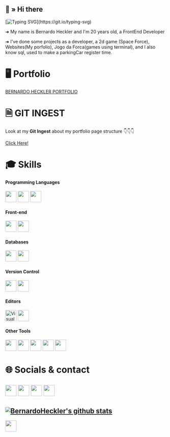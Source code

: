 ## 👋 » Hi there

[![Typing SVG](https://readme-typing-svg.demolab.com?font=Fira+Code&pause=1000&center=true&vCenter=true&width=435&lines=Hello%2C+I'm+Bernardo+Heckler+%F0%9F%91%8B;A+FrontEnd+Developer.)](https://git.io/typing-svg)

➜ My name is Bernardo Heckler and I'm 20 years old, a FrontEnd Developer

➜ I've done some projects as a developer, a 2d game (Space Force), Websites(My porfolio), Jogo da Forca(games using terminal), and I also know sql, used to make a parkingCar register time.

# 🖥 Portfolio
<a href="https://bernardoheckler.github.io/home.html" color="white">BERNARDO HECKLER PORTFOLIO</a>

# 🗎 GIT INGEST
<p>Look at my <strong>Git Ingest</strong> about my portfolio page structure 👇👇👇 </p><a href="https://gitingest.com/bernardoHeckler/bernardoHeckler.github.io" color="white">Click Here!</a>

# 🎓 Skills

#### Programming Languages

<p>
  <img src="https://img.shields.io/badge/JavaScript-282c34?logo=javascript" height="35">
  <img src="https://img.shields.io/badge/Python-282c34?logo=python" height="35">
  <img src="https://img.shields.io/badge/ReactJS-282c34?logo=react" height="35">
</p>

<!-- <img src="https://skillicons.dev/icons?i=js,ts,py,php,c,go&perline=14" width="212"> -->

#### Front-end

<p>
  <img src="https://img.shields.io/badge/HTML-282c34?logo=html5" height="35">
  <img src="https://img.shields.io/badge/CSS-282c34?logo=css3&logoColor=0396de" height="35">
  <br>
</p>

<!-- <img src="https://skillicons.dev/icons?i=html,css,react,redux,vue,tailwind,bootstrap,jquery,threejs,svg,sass,pug&perline=14" width="428"> -->

#### Databases

<p>
  <img src="https://img.shields.io/badge/MySQL-282c34?logo=mysql" height="35">
  <img src="https://img.shields.io/badge/JavaScript-282c34?logo=javascript" height="35">
</p>

<!-- <img src="https://skillicons.dev/icons?i=mysql,gql,gcp&perline=14" width="104"> -->

#### Version Control

<p>
  <img src="https://img.shields.io/badge/Git-282c34?logo=git" height="35">
  <img src="https://img.shields.io/badge/GitHub-282c34?logo=github" height="35">
</p>

#### Editors

<p>
  <img alt="Visual Studio Code" src="https://img.shields.io/badge/Visual%20Studio%20Code-282c34.svg?logo=visual-studio-code&logoColor=white" height="35">
  <img src="https://img.shields.io/badge/Sublime Text-282c34?logo=sublime-text" height="35">
</p>

#### Other Tools

<p>
  <img src="https://img.shields.io/badge/Photoshop-282c34?logo=adobe-photoshop" height="35">
  <img src="https://img.shields.io/badge/Figma-282c34?logo=figma" height="35">
  <img src="https://img.shields.io/badge/Microsoft Edge-282c34?logo=microsoft&logoColor=0078d7" height="35">
  <img src="https://img.shields.io/badge/Windows-282c34?logo=windows&logoColor=0078d7" height="35">
  <img src="https://img.shields.io/badge/Linux-282c34?logo=kali-linux&logoColor=0078d7" height="35">
  

</p>

<!-- <img src="https://skillicons.dev/icons?i=git,github,npm,pnpm,vitest,vscode,sublime,powershell,md,regex,vercel,codepen,ps,figma,stackoverflow,windows&perline=14" width="500"> -->

# 🌐 Socials & contact


[<img src="https://img.shields.io/badge/YouTube-c4302b.svg?logo=youtube" height="35">](https://youtube.com/@heckler201?si=3rMqkEKlE5ddQy2s)
[<img src="https://img.shields.io/badge/Gmail-ece9e9.svg?logo=gmail" height="35">](mailto:bernaheckler1@gmail.com)
[<img src="https://img.shields.io/badge/Instagram-ff0685.svg?logo=instagram" height="35">](https://www.instagram.com/berna.hcklr/)
[<img src="https://img.shields.io/badge/Linkedin-0047f9.svg?logo=linkedin" height="35">](https://www.linkedin.com/in/bernardo-heckler-645153305/)
---
[![BernardoHeckler's github stats](https://github-readme-stats.vercel.app/api?username=BernardoHeckler&theme=blue-green)](https://github.com/bernardoHeckler/bernardoHeckler/edit/main/README.md)
---

[<img src="https://visitcount.itsvg.in/api?id=tientq64&icon=5&color=6" height="35">](https://visitcount.itsvg.in)
